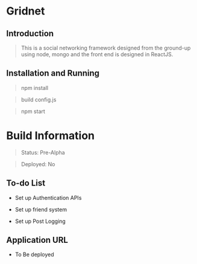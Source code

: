 # Gridnet

## Introduction

> This is a social networking framework designed from the ground-up using node, mongo and the front end is designed in ReactJS.

## Installation and Running

> npm install

> build config.js

> npm start

# Build Information

> Status: Pre-Alpha

> Deployed: No

## To-do List

* Set up Authentication APIs

* Set up friend system

* Set up Post Logging

## Application URL

* To Be deployed
